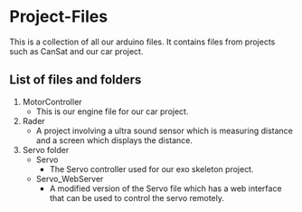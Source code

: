 # Project-Files
This is a collection of all our arduino files. It contains files from projects such as CanSat and our car project.

## List of files and folders
1. MotorController
   - This is our engine file for our car project.
2. Rader
   - A project involving a ultra sound sensor which is measuring distance and a screen which displays the distance.
3. Servo folder
   - Servo
     - The Servo controller used for our exo skeleton project.
   - Servo_WebServer
     - A modified version of the Servo file which has a web interface that can be used to control the servo remotely.
